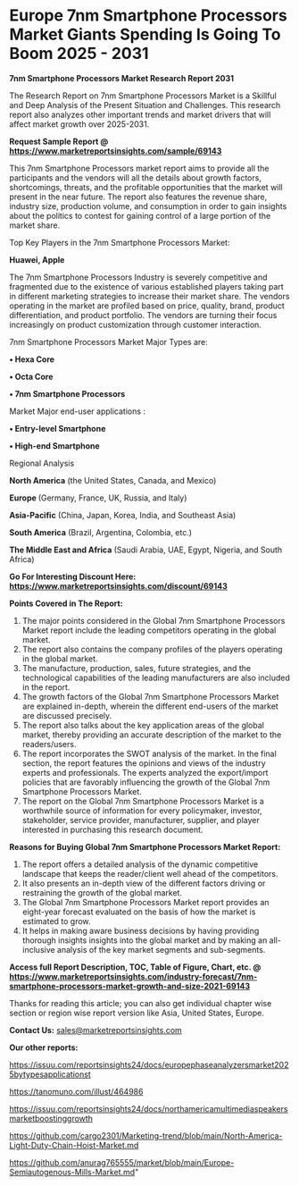 # Europe 7nm Smartphone Processors Market Giants Spending Is Going To Boom 2025 - 2031

<strong>7nm Smartphone Processors Market Research Report 2031</strong>

The Research Report on 7nm Smartphone Processors Market is a Skillful and Deep Analysis of the Present Situation and Challenges. This research report also analyzes other important trends and market drivers that will affect market growth over 2025-2031.

<strong>Request Sample Report @ <a href=https://www.marketreportsinsights.com/sample/69143>https://www.marketreportsinsights.com/sample/69143</a></strong>

This 7nm Smartphone Processors market report aims to provide all the participants and the vendors will all the details about growth factors, shortcomings, threats, and the profitable opportunities that the market will present in the near future. The report also features the revenue share, industry size, production volume, and consumption in order to gain insights about the politics to contest for gaining control of a large portion of the market share.

Top Key Players in the 7nm Smartphone Processors Market:

<strong>Huawei, Apple</strong>

The 7nm Smartphone Processors Industry is severely competitive and fragmented due to the existence of various established players taking part in different marketing strategies to increase their market share. The vendors operating in the market are profiled based on price, quality, brand, product differentiation, and product portfolio. The vendors are turning their focus increasingly on product customization through customer interaction.

7nm Smartphone Processors Market Major Types are:

<strong>• Hexa Core

• Octa Core

• 7nm Smartphone Processors</strong>

Market Major end-user applications :

<strong>• Entry-level Smartphone

• High-end Smartphone</strong>

Regional Analysis

</u><strong><b>North America</b></strong> (the United States, Canada, and Mexico)

<strong><b>Europe </b></strong>(Germany, France, UK, Russia, and Italy)

<strong><b>Asia-Pacific</b></strong> (China, Japan, Korea, India, and Southeast Asia)

<strong><b>South America</b></strong> (Brazil, Argentina, Colombia, etc.)

<strong><b>The Middle East and Africa</b></strong> (Saudi Arabia, UAE, Egypt, Nigeria, and South Africa)

<strong>Go For Interesting Discount Here: <a href=https://www.marketreportsinsights.com/discount/69143>https://www.marketreportsinsights.com/discount/69143</a></strong>

<strong>Points Covered in The Report:</strong>
<ol>
  <li>The major points considered in the Global 7nm Smartphone Processors Market report include the leading competitors operating in the global market.</li>
  <li>The report also contains the company profiles of the players operating in the global market.</li>
  <li>The manufacture, production, sales, future strategies, and the technological capabilities of the leading manufacturers are also included in the report.</li>
  <li>The growth factors of the Global 7nm Smartphone Processors Market are explained in-depth, wherein the different end-users of the market are discussed precisely.</li>
  <li>The report also talks about the key application areas of the global market, thereby providing an accurate description of the market to the readers/users.</li>
  <li>The report incorporates the SWOT analysis of the market. In the final section, the report features the opinions and views of the industry experts and professionals. The experts analyzed the export/import policies that are favorably influencing the growth of the Global 7nm Smartphone Processors Market.</li>
  <li>The report on the Global 7nm Smartphone Processors Market is a worthwhile source of information for every policymaker, investor, stakeholder, service provider, manufacturer, supplier, and player interested in purchasing this research document.</li>
</ol>
<strong>Reasons for Buying Global 7nm Smartphone Processors Market Report:</strong>

<ol>
  <li>The report offers a detailed analysis of the dynamic competitive landscape that keeps the reader/client well ahead of the competitors.</li>
  <li>It also presents an in-depth view of the different factors driving or restraining the growth of the global market.</li>
  <li>The Global 7nm Smartphone Processors Market report provides an eight-year forecast evaluated on the basis of how the market is estimated to grow.</li>
  <li>It helps in making aware business decisions by having providing thorough insights insights into the global market and by making an all-inclusive analysis of the key market segments and sub-segments.</li>
</ol>
<strong>Access full Report Description, TOC, Table of Figure, Chart, etc. @ <a href=https://www.marketreportsinsights.com/industry-forecast/7nm-smartphone-processors-market-growth-and-size-2021-69143>https://www.marketreportsinsights.com/industry-forecast/7nm-smartphone-processors-market-growth-and-size-2021-69143</a></strong>


Thanks for reading this article; you can also get individual chapter wise section or region wise report version like Asia, United States, Europe.

<strong>Contact Us:</strong>
sales@marketreportsinsights.com

<strong>Our other reports:</strong>

<a href=https://issuu.com/reportsinsights24/docs/europephaseanalyzersmarket2025bytypesapplicationst>https://issuu.com/reportsinsights24/docs/europephaseanalyzersmarket2025bytypesapplicationst</a>

<a href=https://tanomuno.com/illust/464986>https://tanomuno.com/illust/464986</a>

<a href=https://issuu.com/reportsinsights24/docs/northamericamultimediaspeakersmarketboostinggrowth>https://issuu.com/reportsinsights24/docs/northamericamultimediaspeakersmarketboostinggrowth</a>

<a href=https://github.com/cargo2301/Marketing-trend/blob/main/North-America-Light-Duty-Chain-Hoist-Market.md>https://github.com/cargo2301/Marketing-trend/blob/main/North-America-Light-Duty-Chain-Hoist-Market.md</a>

<a href=https://github.com/anurag765555/market/blob/main/Europe-Semiautogenous-Mills-Market.md>https://github.com/anurag765555/market/blob/main/Europe-Semiautogenous-Mills-Market.md</a>"
